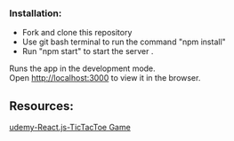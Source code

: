 ### Installation:
* Fork and clone this repository
* Use git bash terminal to run the command "npm install" 
* Run "npm start" to start the server .

Runs the app in the development mode.<br />
Open [http://localhost:3000](http://localhost:3000) to view it in the browser.

## Resources:
<a href="https://www.udemy.com/share/101yrAAEIYeFhWRnw=/">udemy-React.js-TicTacToe Game</a>